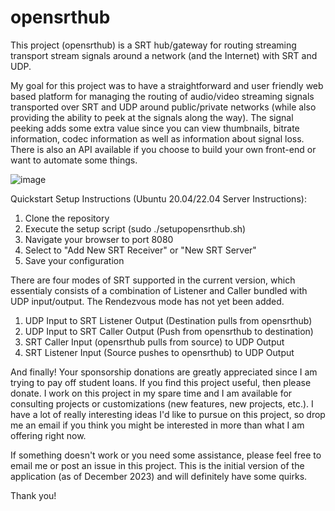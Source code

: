 # opensrthub
This project (opensrthub) is a SRT hub/gateway for routing streaming transport stream signals around a network (and the Internet) with SRT and UDP.

My goal for this project was to have a straightforward and user friendly web based platform for managing the routing of audio/video streaming signals transported
over SRT and UDP around public/private networks (while also providing the ability to peek at the signals along the way).  The signal peeking adds some extra value since you
can view thumbnails, bitrate information, codec information as well as information about signal loss.  There is also an API available if you choose to build your own
front-end or want to automate some things.

![image](https://github.com/cannonbeach/opensrthub/assets/5487649/4ed86e61-dbe4-4e29-91dd-1040e80cf3f1)

Quickstart Setup Instructions (Ubuntu 20.04/22.04 Server Instructions):
1. Clone the repository
2. Execute the setup script (sudo ./setupopensrthub.sh)
3. Navigate your browser to port 8080
4. Select to "Add New SRT Receiver" or "New SRT Server"
5. Save your configuration

There are four modes of SRT supported in the current version, which essentialy consists of a combination of Listener and Caller bundled with UDP input/output.  The Rendezvous mode has not yet been added.

1. UDP Input to SRT Listener Output (Destination pulls from opensrthub)
2. UDP Input to SRT Caller Output (Push from opensrthub to destination)
3. SRT Caller Input (opensrthub pulls from source) to UDP Output
4. SRT Listener Input (Source pushes to opensrthub) to UDP Output

And finally!  Your sponsorship donations are greatly appreciated since I am trying to pay off student loans.  If you find this project useful, then please donate.  I work on this project in my spare time and I am available for consulting projects or customizations (new features, new projects, etc.).  I have a lot of really interesting ideas I'd like to pursue on this project, so drop me an email if you think you might be interested in more than what I am offering right now.

If something doesn't work or you need some assistance, please feel free to email me or post an issue in this project.  This is the initial version of the application (as of December 2023) and will definitely have some quirks.

Thank you!


